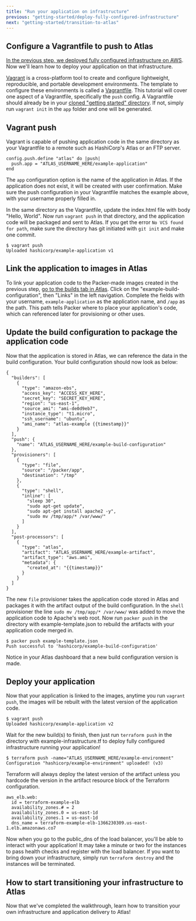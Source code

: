 ```yaml
---
title: "Run your application on infrastructure"
previous: "getting-started/deploy-fully-configured-infrastructure"
next: "getting-started/transition-to-atlas"
---
```

## Configure a Vagrantfile to push to Atlas
[In the previous step, we deployed fully configured infrastructure on AWS](/help/getting-started/deploy-fully-configured-infrastructure). Now we'll learn how to deploy your application on that infrastructure.

[Vagrant](https://vagrantup.com) is a cross-platform tool to create and configure lightweight, reproducible, and portable development environments. The template to configure these environments is called a [Vagrantfile](https://docs.vagrantup.com/v2/vagrantfile/index.html). This tutorial will cover one aspect of a Vagrantfile, specifically the `push` config. A Vagrantfile should already be in your [cloned "getting started" directory](https://github.com/hashicorp/atlas-examples/blob/master/getting-started/app/Vagrantfile). If not, simply run `vagrant init` in the `app` folder and one will be generated.

## Vagrant push
Vagrant is capable of pushing application code in the same directory as your Vagrantfile to a remote such as HashiCorp's Atlas or an FTP server.

    config.push.define "atlas" do |push|
      push.app = "ATLAS_USERNAME_HERE/example-application"
    end

The `app` configuration option is the name of the application in Atlas. If the application does not exist, it will be created with user confirmation. Make sure the push configuration in your Vagrantfile matches the example above, with your username properly filled in.

In the same directory as the Vagrantfile, update the index.html file with body "Hello, World". Now run `vagrant push` in that directory, and the application code will be packaged and sent to Atlas. If you get the error `No VCS found for path`, make sure the directory has git initiated with `git init` and make one commit.

    $ vagrant push
    Uploaded hashicorp/example-application v1

## Link the application to images in Atlas
To link your application code to the Packer-made images created in the previous step, [go to the builds tab in Atlas](http://atlas.hashicorp.com/builds). Click on the "example-build-configuration", then "Links" in the left navigation. Complete the fields with your username, `example-application` as the application name, and `/app` as the path. This path tells Packer where to place your application's code, which can referenced later for provisioning or other uses.

## Update the build configuration to package the application code

Now that the application is stored in Atlas, we can reference the data in the build configuration. Your build configuration should now look as below:

    {
      "builders": [
        {
          "type": "amazon-ebs",
          "access_key": "ACCESS_KEY_HERE",
          "secret_key": "SECRET_KEY_HERE",
          "region": "us-east-1",
          "source_ami": "ami-de0d9eb7",
          "instance_type": "t1.micro",
          "ssh_username": "ubuntu",
          "ami_name": "atlas-example {{timestamp}}"
        }
      ],
      "push": {
        "name": "ATLAS_USERNAME_HERE/example-build-configuration"
      },
      "provisioners": [
        {
          "type": "file",
          "source": "/packer/app",
          "destination": "/tmp"
        },
        {
          "type": "shell",
          "inline": [
            "sleep 30",
            "sudo apt-get update",
            "sudo apt-get install apache2 -y",
            "sudo mv /tmp/app/* /var/www/"
          ]
        }
      ],
      "post-processors": [
        {
          "type": "atlas",
          "artifact": "ATLAS_USERNAME_HERE/example-artifact",
          "artifact_type": "aws.ami",
          "metadata": {
            "created_at": "{{timestamp}}"
          }
        }
      ]
    }

The new `file` provisioner takes the application code stored in Atlas and packages it with the artifact output of the build configuration. In the `shell` provisioner the line `sudo mv /tmp/app/* /var/www/` was added to move the application code to Apache's web root. Now run `packer push` in the directory with example-template.json to rebuild the artifacts with your application code merged in.

    $ packer push example-template.json
    Push successful to 'hashicorp/example-build-configuration'

Notice in your Atlas dashboard that a new build configuration version is made.

## Deploy your application
Now that your application is linked to the images, anytime you run `vagrant push`, the images will be rebuilt with the latest version of the application code.

    $ vagrant push
    Uploaded hashicorp/example-application v2

Wait for the new build(s) to finish, then just run `terraform push` in the directory with example-infrastructure.tf to deploy fully configured infrastructure running your application!

    $ terraform push -name="ATLAS_USERNAME_HERE/example-environment"
    Configuration "hashicorp/example-environment" uploaded! (v3)

Terraform will always deploy the latest version of the artifact unless you hardcode the version in the artifact resource block of the Terraform configuration.

    aws_elb.web:
      id = terraform-example-elb
      availability_zones.# = 2
      availability_zones.0 = us-east-1d
      availability_zones.1 = us-east-1d
      dns_name = terraform-example-elb-1366230309.us-east-1.elb.amazonaws.co7

Now when you go to the public\_dns of the load balancer, you'll be able to interact with your application! It may take a minute or two for the instances to pass health checks and register with the load balancer. If you want to bring down your infrastructure, simply run `terraform destroy` and the instances will be terminated.

## How to start transitioning your infrastructure to Atlas
Now that we've completed the walkthrough, learn how to transition your own infrastructure and application delivery to Atlas!
